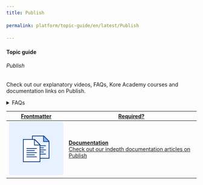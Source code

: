```yaml
---
title: Publish

permalink: platform/topic-guide/en/latest/Publish

---
```


#### Topic guide
###### Publish

  Check out our explanatory videos, FAQs, Kore Academy courses and documentation links on Publish.

<details>
  <summary>FAQs
  </summary>

  <a class="doc-link" target="_blank" href="https://developer.kore.ai/docs/bots/publish/publishing-bot/">
 
  How to publish a bot?

</a>

<a class="doc-link" target="_blank" href="https://developer.kore.ai/docs/bots/publish/publishing-bot/#Publishing_Tasks">
 
  How to selectively publish bot components?

</a>


<a class="doc-link" target="_blank" href="https://developer.kore.ai/docs/bots/advanced-topics/universal-bot/creating-a-universal-bot/#Step_6_Publishing">
 
  How to publish universal bots?

</a>
  
<a class="doc-link" target="_blank" href="https://developer.kore.ai/docs/bots/bot-builder-tool/dialog-task/managing-dialogs/#Upgrading_Tasks">
 
  How to upgrade tasks?

</a>

<a class="doc-link" target="_blank" href="https://developer.kore.ai/docs/bots/bot-builder-tool/dialog-task/managing-dialogs/#Deleting_and_Recalling_Tasks">
 
  How to recall or suspend published tasks?

</a>

</details>

<a class="doc-link" target="_blank" href="https://developer.kore.ai/docs/bots/publish/publishing-bot/">
 

| Frontmatter | Required? |
|-------------|-------------|
| ![alt text](images/docIcon.svg "Title") | **Documentation**  <br /> Check out our indepth documentation articles on Publish | 


</a>
